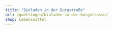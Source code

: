 ```yaml
---
title: "Bioladen in der Burgstraße"
url: /goettingen/bioladen-in-der-burgstrasse/
shop: Lebensmittel
---
```

